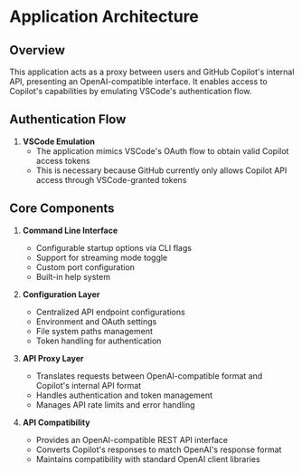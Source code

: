 # Application Architecture

## Overview

This application acts as a proxy between users and GitHub Copilot's internal API, presenting an OpenAI-compatible interface. It enables access to Copilot's capabilities by emulating VSCode's authentication flow.

## Authentication Flow

1. **VSCode Emulation**
   - The application mimics VSCode's OAuth flow to obtain valid Copilot access tokens
   - This is necessary because GitHub currently only allows Copilot API access through VSCode-granted tokens

## Core Components

1. **Command Line Interface**
   - Configurable startup options via CLI flags
   - Support for streaming mode toggle
   - Custom port configuration
   - Built-in help system

2. **Configuration Layer**
   - Centralized API endpoint configurations
   - Environment and OAuth settings
   - File system paths management 
   - Token handling for authentication

2. **API Proxy Layer**
   - Translates requests between OpenAI-compatible format and Copilot's internal API format
   - Handles authentication and token management
   - Manages API rate limits and error handling

2. **API Compatibility**
   - Provides an OpenAI-compatible REST API interface
   - Converts Copilot's responses to match OpenAI's response format
   - Maintains compatibility with standard OpenAI client libraries

